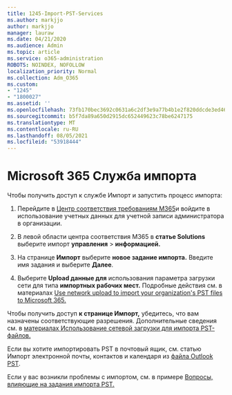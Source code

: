 ```yaml
---
title: 1245-Import-PST-Services
ms.author: markjjo
author: markjjo
manager: lauraw
ms.date: 04/21/2020
ms.audience: Admin
ms.topic: article
ms.service: o365-administration
ROBOTS: NOINDEX, NOFOLLOW
localization_priority: Normal
ms.collection: Adm_O365
ms.custom:
- "1245"
- "1800027"
ms.assetid: ''
ms.openlocfilehash: 73fb170bec3692c0631a6c2df3e9a77b4b1e2f820ddcde3ed46cfe283ef3ba74
ms.sourcegitcommit: b5f7da89a650d2915dc652449623c78be6247175
ms.translationtype: MT
ms.contentlocale: ru-RU
ms.lasthandoff: 08/05/2021
ms.locfileid: "53918444"
---
```

# <a name="microsoft-365-import-service"></a>Microsoft 365 Служба импорта

Чтобы получить доступ к службе Импорт и запустить процесс импорта:

1. Перейдите в [Центр соответствия требованиям M365](https://compliance.microsoft.com/)и войдите в использование учетных данных для учетной записи администратора в организации.

1. В левой области центра соответствия M365 в **статье Solutions** выберите импорт **управления**  >  **информацией.**

1. На странице **Импорт** выберите **новое задание импорта.** Введите имя задания и выберите **Далее**.

1. Выберите **Upload данные для** использования параметра загрузки сети для типа **импортных рабочих мест.** Подробные действия см. в материалах [Use network upload to import your organization's PST files to Microsoft 365.](/compliance/use-network-upload-to-import-pst-files)

Чтобы получить доступ **к странице Импорт,** убедитесь, что вам назначены соответствующие разрешения. Дополнительные сведения см. в [материалах Использование сетевой загрузки для импорта PST-файлов.](/microsoft-365/compliance/importing-pst-files-to-office-365#using-network-upload-to-import-pst-files)

Если вы хотите импортировать PST в почтовый ящик, см. статью Импорт электронной почты, контактов и календаря из [файла Outlook PST](https://support.office.com/article/import-email-contacts-and-calendar-from-an-outlook-pst-file-431a8e9a-f99f-4d5f-ae48-ded54b3440ac).

Если у вас возникли проблемы с импортом, см. в примере [Вопросы, влияющие на задания импорта PST.](/office365/troubleshoot/pst-import-service/issues-with-pst-import-job)

